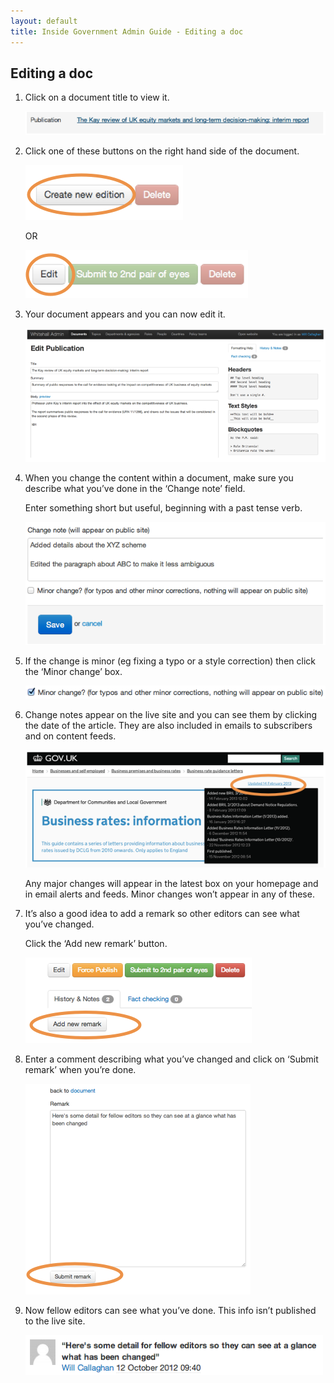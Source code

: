 ```yaml
---
layout: default
title: Inside Government Admin Guide - Editing a doc
---
```


## Editing a doc

1. Click on a document title to view it.

	![Editing a doc 1](editing-a-doc-1.png)
	
2. Click one of these buttons on the right hand side of the document.

	![Editing a doc 2](editing-a-doc-2.png)
	
	OR
	
	![Editing a doc 3](editing-a-doc-3.png)
	
3. Your document appears and you can now edit it.

	![Editing a doc 4](editing-a-doc-4.png)
	
4. When you change the content within a document, make sure you describe what you’ve done in the ‘Change note’ field.

	Enter something short but useful, beginning with a past tense verb.

	![Editing a doc 5](editing-a-doc-5.png)
	
5. If the change is minor (eg fixing a typo or a style correction) then click the ‘Minor change’ box.

	![Editing a doc 6](editing-a-doc-6.png)
	
6. Change notes appear on the live site and you can see them by clicking the date of the article. They are also included in emails to subscribers and on content feeds.

	![Editing a doc 7](editing-a-doc-7.png)
	
	Any major changes will appear in the latest box on your homepage and in email alerts and feeds. Minor changes won’t appear in any of these.
	
7. It’s also a good idea to add a remark so other editors can see what you’ve changed.

	Click the ‘Add new remark’ button.

	![Editing a doc 8](editing-a-doc-8.png)
	
8. Enter a comment describing what you’ve changed and click on ‘Submit remark’ when you’re done.

	![Editing a doc 9](editing-a-doc-9.png)	
	
9. Now fellow editors can see what you’ve done. This info isn’t published to the live site.

	![Editing a doc 10](editing-a-doc-10.png)	
	

